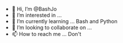 - 👋 Hi, I’m @BashJo
- 👀 I’m interested in ...
- 🌱 I’m currently learning ... Bash and Python
- 💞️ I’m looking to collaborate on ...
- 📫 How to reach me ... Don't

<!---
BashJo/BashJo is a ✨ special ✨ repository because its `README.md` (this file) appears on your GitHub profile.
You can click the Preview link to take a look at your changes.
--->
